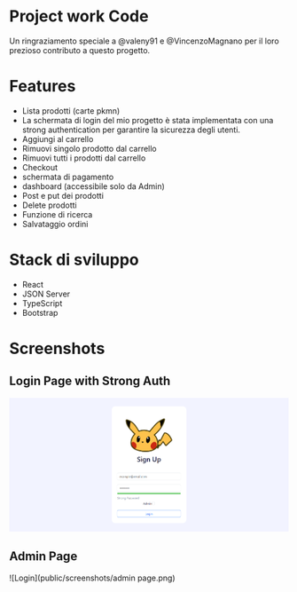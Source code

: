 # Project work Code
Un ringraziamento speciale a @valeny91 e @VincenzoMagnano per il loro prezioso contributo a questo progetto.

# Features
- Lista prodotti (carte pkmn)
- La schermata di login del mio progetto è stata implementata con una strong authentication per garantire la sicurezza degli utenti.
- Aggiungi al carrello
- Rimuovi singolo prodotto dal carrello
- Rimuovi tutti i prodotti dal carrello
- Checkout
- schermata di pagamento
- dashboard (accessibile solo da Admin)
- Post e put dei prodotti
- Delete prodotti
- Funzione di ricerca
- Salvataggio ordini

# Stack di sviluppo
- React
- JSON Server
- TypeScript
- Bootstrap

# Screenshots
## Login Page with Strong Auth
![Login](public/screenshots/signup.png)
## Admin Page
![Login](public/screenshots/admin page.png)

